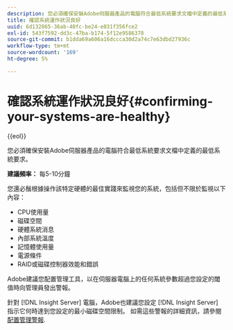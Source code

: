 ```yaml
---
description: 您必須確保安裝Adobe伺服器產品的電腦符合最低系統要求文檔中定義的最低系統要求。
title: 確認系統運作狀況良好
uuid: 6d132865-36ab-40fc-be24-e031f356fce2
exl-id: 543f7592-dd3c-47ba-b174-5f12e9586378
source-git-commit: b1dda69a606a16dccca30d2a74c7e63dbd27936c
workflow-type: tm+mt
source-wordcount: '169'
ht-degree: 5%

---
```


# 確認系統運作狀況良好{#confirming-your-systems-are-healthy}

{{eol}}

您必須確保安裝Adobe伺服器產品的電腦符合最低系統要求文檔中定義的最低系統要求。

**建議頻率：** 每5-10分鐘

您還必鬚根據操作該特定硬體的最佳實踐來監視您的系統，包括但不限於監視以下內容：

* CPU使用量
* 磁碟空間
* 硬體系統消息
* 內部系統溫度
* 記憶體使用量
* 電源條件
* RAID或磁碟控制器效能和錯誤

Adobe建議您配置管理工具，以在伺服器電腦上的任何系統參數超過您設定的閾值時向管理員發出警報。

針對 [!DNL Insight Server] 電腦，Adobe也建議您設定 [!DNL Insight Server] 指示它何時達到您設定的最小磁碟空間限制。 如需這些警報的詳細資訊，請參閱 [配置管理警報](../../../home/c-inst-svr/c-admin-inst-svr/t-config-adm-alrts.md#task-0858f588da4941aa9d4952f6592681aa).
